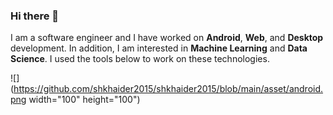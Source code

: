 ### Hi there 👋
I am a software engineer and I have worked on **Android**, **Web**, and **Desktop** development. 
In addition, I am interested in **Machine Learning** and **Data Science**.
I used the tools below to work on these technologies.

![](https://github.com/shkhaider2015/shkhaider2015/blob/main/asset/android.png width="100" height="100")
